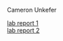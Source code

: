 Cameron Unkefer

[lab report 1](https://camunkefer.github.io/cse15l-lab-reports/labReport1.html) <br>
[lab report 2](https://camunkefer.github.io/cse15l-lab-reports/labReport2.html)
